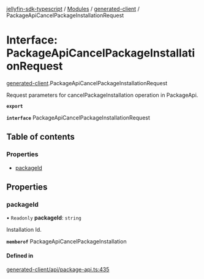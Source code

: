 [jellyfin-sdk-typescript](../README.md) / [Modules](../modules.md) / [generated-client](../modules/generated_client.md) / PackageApiCancelPackageInstallationRequest

# Interface: PackageApiCancelPackageInstallationRequest

[generated-client](../modules/generated_client.md).PackageApiCancelPackageInstallationRequest

Request parameters for cancelPackageInstallation operation in PackageApi.

**`export`**

**`interface`** PackageApiCancelPackageInstallationRequest

## Table of contents

### Properties

- [packageId](generated_client.PackageApiCancelPackageInstallationRequest.md#packageid)

## Properties

### packageId

• `Readonly` **packageId**: `string`

Installation Id.

**`memberof`** PackageApiCancelPackageInstallation

#### Defined in

[generated-client/api/package-api.ts:435](https://github.com/thornbill/jellyfin-sdk-typescript/blob/c0c5b18/src/generated-client/api/package-api.ts#L435)
